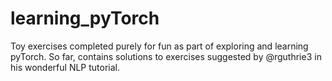 # learning_pyTorch
Toy exercises completed purely for fun as part of exploring and learning pyTorch. So far, contains solutions to exercises suggested by @rguthrie3 in his wonderful NLP tutorial.
